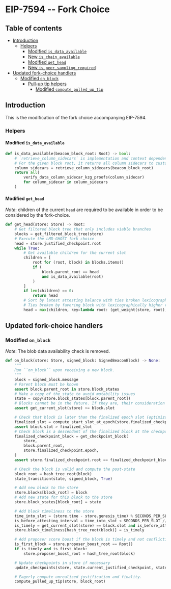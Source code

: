 # EIP-7594 -- Fork Choice

## Table of contents
<!-- TOC -->
<!-- START doctoc generated TOC please keep comment here to allow auto update -->
<!-- DON'T EDIT THIS SECTION, INSTEAD RE-RUN doctoc TO UPDATE -->

- [Introduction](#introduction)
  - [Helpers](#helpers)
    - [Modified `is_data_available`](#modified-is_data_available)
    - [New `is_chain_available`](#new-is_chain_available)
    - [Modified `get_head`](#modified-get_head)
    - [New `is_peer_sampling_required`](#new-is_peer_sampling_required)
- [Updated fork-choice handlers](#updated-fork-choice-handlers)
  - [Modified `on_block`](#modified-on_block)
    - [Pull-up tip helpers](#pull-up-tip-helpers)
      - [Modified `compute_pulled_up_tip`](#modified-compute_pulled_up_tip)

<!-- END doctoc generated TOC please keep comment here to allow auto update -->
<!-- /TOC -->

## Introduction

This is the modification of the fork choice accompanying EIP-7594.

### Helpers

#### Modified `is_data_available`

```python
def is_data_available(beacon_block_root: Root) -> bool:
    # `retrieve_column_sidecars` is implementation and context dependent, replacing `retrieve_blobs_and_proofs`.
    # For the given block root, it returns all column sidecars to custody, or raises an exception if they are not available. # The p2p network does not guarantee sidecar retrieval outside of `MIN_EPOCHS_FOR_DATA_COLUMN_SIDECARS_REQUESTS` epochs.  
    column_sidecars = retrieve_column_sidecars(beacon_block_root)
    return all(
        verify_data_column_sidecar_kzg_proofs(column_sidecar)
        for column_sidecar in column_sidecars
    )
```

#### Modified `get_head`

*Note*: children of the current `head` are required to be available in order to be considered by the fork-choice.

```python
def get_head(store: Store) -> Root:
    # Get filtered block tree that only includes viable branches
    blocks = get_filtered_block_tree(store)
    # Execute the LMD-GHOST fork choice
    head = store.justified_checkpoint.root
    while True:
        # Get available children for the current slot
        children = [
            root for (root, block) in blocks.items()
            if (
                block.parent_root == head
                and is_data_available(root)
            )
        ]
        if len(children) == 0:
            return head
        # Sort by latest attesting balance with ties broken lexicographically
        # Ties broken by favoring block with lexicographically higher root
        head = max(children, key=lambda root: (get_weight(store, root), root))
```

## Updated fork-choice handlers

### Modified `on_block`

*Note*: The blob data availability check is removed.

```python
def on_block(store: Store, signed_block: SignedBeaconBlock) -> None:
    """
    Run ``on_block`` upon receiving a new block.
    """
    block = signed_block.message
    # Parent block must be known
    assert block.parent_root in store.block_states
    # Make a copy of the state to avoid mutability issues
    state = copy(store.block_states[block.parent_root])
    # Blocks cannot be in the future. If they are, their consideration must be delayed until they are in the past.
    assert get_current_slot(store) >= block.slot

    # Check that block is later than the finalized epoch slot (optimization to reduce calls to get_ancestor)
    finalized_slot = compute_start_slot_at_epoch(store.finalized_checkpoint.epoch)
    assert block.slot > finalized_slot
    # Check block is a descendant of the finalized block at the checkpoint finalized slot
    finalized_checkpoint_block = get_checkpoint_block(
        store,
        block.parent_root,
        store.finalized_checkpoint.epoch,
    )
    assert store.finalized_checkpoint.root == finalized_checkpoint_block

    # Check the block is valid and compute the post-state
    block_root = hash_tree_root(block)
    state_transition(state, signed_block, True)

    # Add new block to the store
    store.blocks[block_root] = block
    # Add new state for this block to the store
    store.block_states[block_root] = state

    # Add block timeliness to the store
    time_into_slot = (store.time - store.genesis_time) % SECONDS_PER_SLOT
    is_before_attesting_interval = time_into_slot < SECONDS_PER_SLOT // INTERVALS_PER_SLOT
    is_timely = get_current_slot(store) == block.slot and is_before_attesting_interval
    store.block_timeliness[hash_tree_root(block)] = is_timely

    # Add proposer score boost if the block is timely and not conflicting with an existing block
    is_first_block = store.proposer_boost_root == Root()
    if is_timely and is_first_block:
        store.proposer_boost_root = hash_tree_root(block)

    # Update checkpoints in store if necessary
    update_checkpoints(store, state.current_justified_checkpoint, state.finalized_checkpoint)

    # Eagerly compute unrealized justification and finality.
    compute_pulled_up_tip(store, block_root)
```
